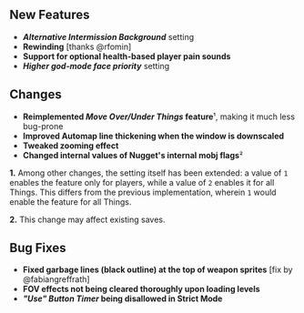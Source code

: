 ## New Features

- **_Alternative Intermission Background_** setting
- **Rewinding** [thanks @rfomin]
- **Support for optional health-based player pain sounds**
- **_Higher god-mode face priority_** setting

## Changes

- **Reimplemented _Move Over/Under Things_ feature**¹, making it much less bug-prone
- **Improved Automap line thickening when the window is downscaled**
- **Tweaked zooming effect**
- **Changed internal values of Nugget's internal mobj flags**²

**1\.** Among other changes, the setting itself has been extended: a value of `1` enables the feature only for players,
while a value of `2` enables it for all Things. This differs from the previous implementation, wherein `1` would enable
the feature for all Things.

**2\.** This change may affect existing saves.

## Bug Fixes

- **Fixed garbage lines (black outline) at the top of weapon sprites** [fix by @fabiangreffrath]
- **FOV effects not being cleared thoroughly upon loading levels**
- **_"Use" Button Timer_ being disallowed in Strict Mode**
